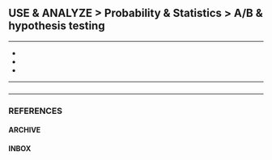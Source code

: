 
## USE & ANALYZE > Probability & Statistics > A/B & hypothesis testing

<hr/>

- []()
- []()
- []()

<hr/>

###

###

<hr/>

### REFERENCES

#### ARCHIVE

#### INBOX
